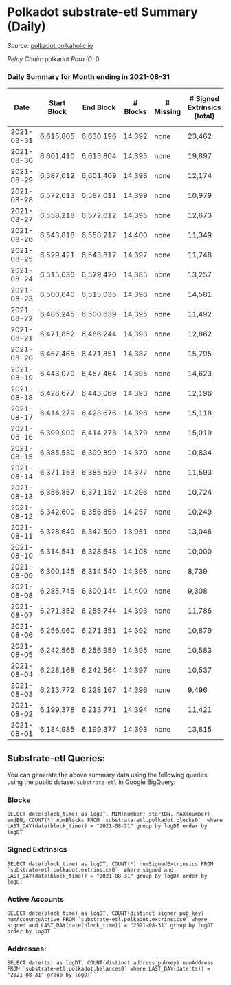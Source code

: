 # Polkadot substrate-etl Summary (Daily)

_Source_: [polkadot.polkaholic.io](https://polkadot.polkaholic.io)

*Relay Chain*: polkadot
*Para ID*: 0



### Daily Summary for Month ending in 2021-08-31


| Date | Start Block | End Block | # Blocks | # Missing | # Signed Extrinsics (total) | # Active Accounts | # Addresses with Balances | # Events | # Transfers | # XCM Transfers In | # XCM Transfers Out |
| ---- | ----------- | --------- | -------- | --------- | --------------------------- | ----------------- | ------------------------- | -------- | ----------- | ------------------ | ------------------- |
| 2021-08-31 | 6,615,805 | 6,630,196 | 14,392 | none  | 23,462 |  | 466,153 | 168,546 | 24,716 ($712,036,865) |   |   |
| 2021-08-30 | 6,601,410 | 6,615,804 | 14,395 | none  | 19,897 |  |  | 152,851 | 21,407 ($303,564,519) |   |   |
| 2021-08-29 | 6,587,012 | 6,601,409 | 14,398 | none  | 12,174 | 6,588 |  | 101,456 | 11,682 ($103,430,143) |   |   |
| 2021-08-28 | 6,572,613 | 6,587,011 | 14,399 | none  | 10,979 |  |  | 93,474 | 10,392 ($133,566,072) |   |   |
| 2021-08-27 | 6,558,218 | 6,572,612 | 14,395 | none  | 12,673 | 5,526 |  | 105,180 | 12,395 ($620,143,577) |   |   |
| 2021-08-26 | 6,543,818 | 6,558,217 | 14,400 | none  | 11,349 | 5,295 |  | 98,196 | 11,243 ($255,559,784) |   |   |
| 2021-08-25 | 6,529,421 | 6,543,817 | 14,397 | none  | 11,748 | 5,456 |  | 99,125 | 11,741 ($175,532,934) |   |   |
| 2021-08-24 | 6,515,036 | 6,529,420 | 14,385 | none  | 13,257 | 6,305 |  | 110,943 | 13,511 ($266,012,823) |   |   |
| 2021-08-23 | 6,500,640 | 6,515,035 | 14,396 | none  | 14,581 | 7,214 |  | 119,764 | 14,827 ($399,145,394) |   |   |
| 2021-08-22 | 6,486,245 | 6,500,639 | 14,395 | none  | 11,492 | 5,457 |  | 100,107 | 11,881 ($223,249,224) |   |   |
| 2021-08-21 | 6,471,852 | 6,486,244 | 14,393 | none  | 12,862 | 6,244 |  | 106,165 | 13,142 ($212,090,500) |   |   |
| 2021-08-20 | 6,457,465 | 6,471,851 | 14,387 | none  | 15,795 | 7,792 |  | 126,886 | 16,778 ($965,547,839) |   |   |
| 2021-08-19 | 6,443,070 | 6,457,464 | 14,395 | none  | 14,623 | 7,966 |  | 113,837 | 14,670 ($236,390,801) |   |   |
| 2021-08-18 | 6,428,677 | 6,443,069 | 14,393 | none  | 12,196 | 5,325 |  | 99,806 | 12,349 ($374,669,730) |   |   |
| 2021-08-17 | 6,414,279 | 6,428,676 | 14,398 | none  | 15,118 | 6,737 |  | 122,068 | 14,787 ($427,985,227) |   |   |
| 2021-08-16 | 6,399,900 | 6,414,278 | 14,379 | none  | 15,019 | 6,756 |  | 119,315 | 15,151 ($407,327,476) |   |   |
| 2021-08-15 | 6,385,530 | 6,399,899 | 14,370 | none  | 10,834 | 4,852 |  | 97,885 | 10,466 ($156,912,515) |   |   |
| 2021-08-14 | 6,371,153 | 6,385,529 | 14,377 | none  | 11,593 | 5,384 |  | 97,444 | 11,458 ($154,122,983) |   |   |
| 2021-08-13 | 6,356,857 | 6,371,152 | 14,296 | none  | 10,724 | 4,977 |  | 93,842 | 10,309 ($194,442,158) |   |   |
| 2021-08-12 | 6,342,600 | 6,356,856 | 14,257 | none  | 10,249 | 4,856 |  | 93,085 | 10,276 ($244,785,640) |   |   |
| 2021-08-11 | 6,328,649 | 6,342,599 | 13,951 | none  | 13,046 | 5,948 |  | 107,869 | 13,155 ($500,040,644) |   |   |
| 2021-08-10 | 6,314,541 | 6,328,648 | 14,108 | none  | 10,000 | 4,654 |  | 91,314 | 9,447 ($328,196,011) |   |   |
| 2021-08-09 | 6,300,145 | 6,314,540 | 14,396 | none  | 8,739 | 3,953 |  | 85,267 | 8,468 ($148,162,107) |   |   |
| 2021-08-08 | 6,285,745 | 6,300,144 | 14,400 | none  | 9,308 | 4,134 |  | 86,841 | 9,000 ($234,462,997) |   |   |
| 2021-08-07 | 6,271,352 | 6,285,744 | 14,393 | none  | 11,786 | 5,213 |  | 103,308 | 11,748 ($214,765,583) |   |   |
| 2021-08-06 | 6,256,960 | 6,271,351 | 14,392 | none  | 10,879 | 4,668 |  | 96,103 | 10,550 ($246,203,740) |   |   |
| 2021-08-05 | 6,242,565 | 6,256,959 | 14,395 | none  | 10,583 | 4,461 |  | 94,091 | 9,820 ($244,181,575) |   |   |
| 2021-08-04 | 6,228,168 | 6,242,564 | 14,397 | none  | 10,537 | 4,766 |  | 96,583 | 10,773 ($285,767,315) |   |   |
| 2021-08-03 | 6,213,772 | 6,228,167 | 14,396 | none  | 9,496 | 4,465 |  | 90,870 | 10,532 ($363,351,623) |   |   |
| 2021-08-02 | 6,199,378 | 6,213,771 | 14,394 | none  | 11,421 | 5,328 |  | 103,737 | 12,384 ($352,154,587) |   |   |
| 2021-08-01 | 6,184,985 | 6,199,377 | 14,393 | none  | 13,815 | 6,054 |  | 113,106 | 15,009 ($415,113,958) |   |   |

## Substrate-etl Queries:
You can generate the above summary data using the following queries using the public dataset `substrate-etl` in Google BigQuery:


### Blocks
```
SELECT date(block_time) as logDT, MIN(number) startBN, MAX(number) endBN, COUNT(*) numBlocks FROM `substrate-etl.polkadot.blocks0`  where LAST_DAY(date(block_time)) = "2021-08-31" group by logDT order by logDT
```


### Signed Extrinsics
```
SELECT date(block_time) as logDT, COUNT(*) numSignedExtrinsics FROM `substrate-etl.polkadot.extrinsics0`  where signed and LAST_DAY(date(block_time)) = "2021-08-31" group by logDT order by logDT
```


### Active Accounts
```
SELECT date(block_time) as logDT, COUNT(distinct signer_pub_key) numAccountsActive FROM `substrate-etl.polkadot.extrinsics0` where signed and LAST_DAY(date(block_time)) = "2021-08-31" group by logDT order by logDT
```


### Addresses:
```
SELECT date(ts) as logDT, COUNT(distinct address_pubkey) numAddress FROM `substrate-etl.polkadot.balances0` where LAST_DAY(date(ts)) = "2021-08-31" group by logDT```

